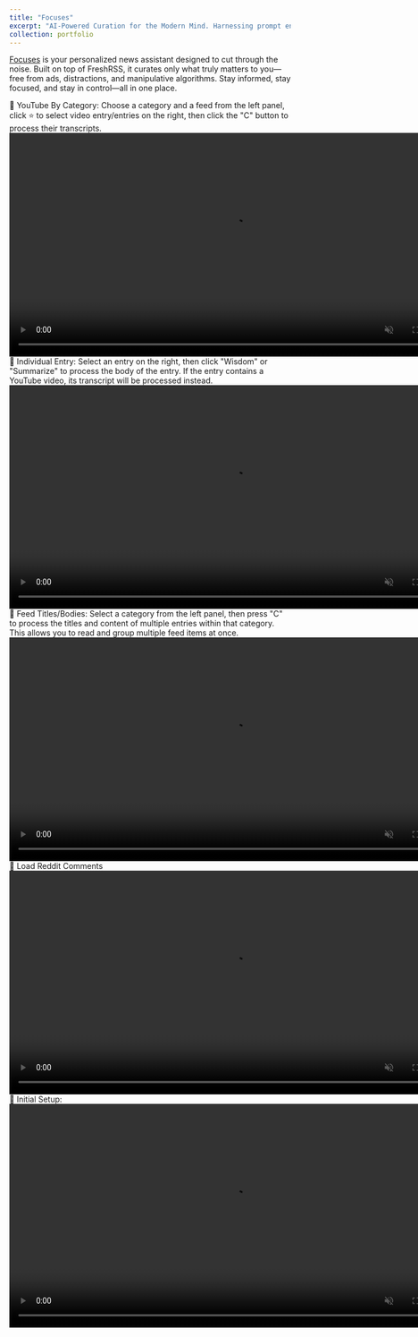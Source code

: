 ```yaml
---
title: "Focuses"
excerpt: "AI-Powered Curation for the Modern Mind. Harnessing prompt engineering and chain-of-thought reasoning to turn information overload into structured insight. <br/><img src='/images/focuses.png' width='800'>"
collection: portfolio
---
```


[Focuses](https://www.focuses.us) is your personalized news assistant designed to cut through the noise. Built on top of FreshRSS, it curates only what truly matters to you—free from ads, distractions, and manipulative algorithms. Stay informed, stay focused, and stay in control—all in one place.

🎯 YouTube By Category: Choose a category and a feed from the left panel, click ⭐ to select video entry/entries on the right, then click the "C" button to process their transcripts.
<video width="800" controls autoplay muted loop>
  <source src="/files/youtube_category-2025-07-23_00.09.39.mp4" type="video/mp4">
  Your browser does not support the video tag.
</video>
<br>
🎯 Individual Entry: Select an entry on the right, then click "Wisdom" or "Summarize" to process the body of the entry. If the entry contains a YouTube video, its transcript will be processed instead.
<video width="800" controls autoplay muted loop>
  <source src="/files/individual_entry-2025-07-23_00.27.47.mp4" type="video/mp4">
  Your browser does not support the video tag.
</video>
<br>
🎯 Feed Titles/Bodies: Select a category from the left panel, then press "C" to process the titles and content of multiple entries within that category. This allows you to read and group multiple feed items at once.
<video width="800" controls autoplay muted loop>
  <source src="/files/feed_titles_bodies-2025-07-23_00.55.01.mp4" type="video/mp4">
  Your browser does not support the video tag.
</video>
<br>
🎯 Load Reddit Comments
<video width="800" controls autoplay muted loop>
  <source src="/files/load_reddit_comments-2025-07-23_01.10.18.mp4" type="video/mp4">
  Your browser does not support the video tag.
</video>
<br>
🎯 Initial Setup:
<video width="800" controls autoplay muted loop>
  <source src="/files/load_reddit_comments-2025-07-23_01.10.18.mp4" type="video/mp4">
  Your browser does not support the video tag.
</video>